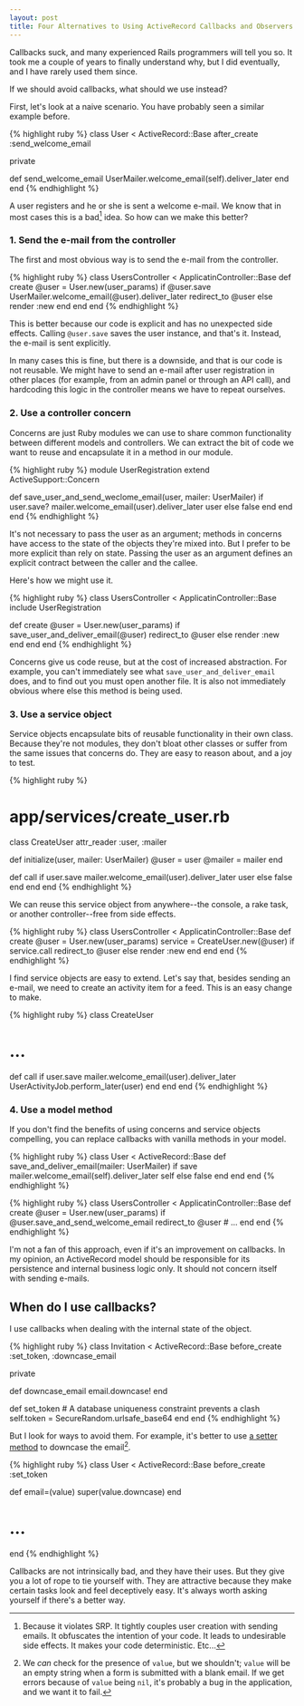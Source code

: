 ```yaml
---
layout: post
title: Four Alternatives to Using ActiveRecord Callbacks and Observers
---
```


Callbacks suck, and many experienced Rails programmers will tell you so. It took me a couple of years to finally understand why, but I did eventually, and I have rarely used them since.

If we should avoid callbacks, what should we use instead?

First, let's look at a naive scenario. You have probably seen a similar example before.

{% highlight ruby %}
class User < ActiveRecord::Base
  after_create :send_welcome_email

private

  def send_welcome_email
    UserMailer.welcome_email(self).deliver_later
  end
end
{% endhighlight %}

A user registers and he or she is sent a welcome e-mail. We know that in most cases this is a bad[^1] idea. So how can we make this better?

### 1. Send the e-mail from the controller

The first and most obvious way is to send the e-mail from the controller.

{% highlight ruby %}
class UsersController < ApplicatinController::Base
  def create
    @user = User.new(user_params)
    if @user.save
      UserMailer.welcome_email(@user).deliver_later
      redirect_to @user
    else
      render :new
    end
  end
end
{% endhighlight %}

This is better because our code is explicit and has no unexpected side effects. Calling `@user.save` saves the user instance, and that's it. Instead, the e-mail is sent explicitly.

In many cases this is fine, but there is a downside, and that is our code is not reusable. We might have to send an e-mail after user registration in other places (for example, from an admin panel or through an API call), and hardcoding this logic in the controller means we have to repeat ourselves.

### 2. Use a controller concern

Concerns are just Ruby modules we can use to share common functionality between different models and controllers. We can extract the bit of code we want to reuse and encapsulate it in a method in our module.

{% highlight ruby %}
module UserRegistration
  extend ActiveSupport::Concern

  def save_user_and_send_weclome_email(user, mailer: UserMailer)
    if user.save?
      mailer.welcome_email(user).deliver_later
      user
    else
      false
    end
  end
end
{% endhighlight %}

It's not necessary to pass the user as an argument; methods in concerns have access to the state of the objects they're mixed into. But I prefer to be more explicit than rely on state. Passing the user as an argument defines an explicit contract between the caller and the callee.

Here's how we might use it.

{% highlight ruby %}
class UsersController < ApplicatinController::Base
  include UserRegistration

  def create
    @user = User.new(user_params)
    if save_user_and_deliver_email(@user)
      redirect_to @user
    else
      render :new
    end
  end
end
{% endhighlight %}

Concerns give us code reuse, but at the cost of increased abstraction. For example, you can't immediately see what `save_user_and_deliver_email` does, and to find out you must open another file. It is also not immediately obvious where else this method is being used.

### 3. Use a service object

Service objects encapsulate bits of reusable functionality in their own class. Because they're not modules, they don't bloat other classes or suffer from the same issues that concerns do. They are easy to reason about, and a joy to test.

{% highlight ruby %}
# app/services/create_user.rb
class CreateUser
  attr_reader :user, :mailer

  def initialize(user, mailer: UserMailer)
    @user = user
    @mailer = mailer
  end

  def call
    if user.save
      mailer.welcome_email(user).deliver_later
      user
    else
      false
    end
  end
end
{% endhighlight %}

We can reuse this service object from anywhere--the console, a rake task, or another controller--free from side effects.

{% highlight ruby %}
class UsersController < ApplicatinController::Base
  def create
    @user = User.new(user_params)
    service = CreateUser.new(@user)
    if service.call
      redirect_to @user
    else
      render :new
    end
  end
end
{% endhighlight %}

I find service objects are easy to extend. Let's say that, besides sending an e-mail, we need to create an activity item for a feed. This is an easy change to make.

{% highlight ruby %}
class CreateUser
  # ...
  def call
    if user.save
      mailer.welcome_email(user).deliver_later
      UserActivityJob.perform_later(user)
    end
  end
end
{% endhighlight %}

### 4. Use a model method

If you don't find the benefits of using concerns and service objects compelling, you can replace callbacks with vanilla methods in your model.

{% highlight ruby %}
class User < ActiveRecord::Base
  def save_and_deliver_email(mailer: UserMailer)
    if save
      mailer.welcome_email(self).deliver_later
      self
    else
      false
    end
  end
end
{% endhighlight %}

{% highlight ruby %}
class UsersController < ApplicatinController::Base
  def create
    @user = User.new(user_params)
    if @user.save_and_send_welcome_email
      redirect_to @user
    # ...
  end
end
{% endhighlight %}

I'm not a fan of this approach, even if it's an improvement on callbacks. In my opinion, an ActiveRecord model should be responsible for its persistence and internal business logic only. It should not concern itself with sending e-mails.

## When do I use callbacks?

I use callbacks when dealing with the internal state of the object.

{% highlight ruby %}
class Invitation < ActiveRecord::Base
  before_create :set_token, :downcase_email

private

  def downcase_email
    email.downcase!
  end

  def set_token
    # A database uniqueness constraint prevents a clash
    self.token = SecureRandom.urlsafe_base64
  end
 end
{% endhighlight %}

But I look for ways to avoid them. For example, it's better to use [a setter method][2] to downcase the email[^2].

{% highlight ruby %}
class User < ActiveRecord::Base
  before_create :set_token

  def email=(value)
    super(value.downcase)
  end

  # ...
end
{% endhighlight %}

Callbacks are not intrinsically bad, and they have their uses. But they give you a lot of rope to tie yourself with. They are attractive because they make certain tasks look and feel deceptively easy. It's always worth asking yourself if there's a better way.

[1]: https://en.wikipedia.org/wiki/Single_responsibility_principle
[2]: https://github.com/rails/rails/pull/19787/files

[^1]: Because it violates SRP. It tightly couples user creation with sending emails. It obfuscates the intention of your code. It leads to undesirable side effects. It makes your code deterministic. Etc...
[^2]: We *can* check for the presence of `value`, but we shouldn't; `value` will be an empty string when a form is submitted with a blank email. If we get errors because of `value` being `nil`, it's probably a bug in the application, and we want it to fail.
